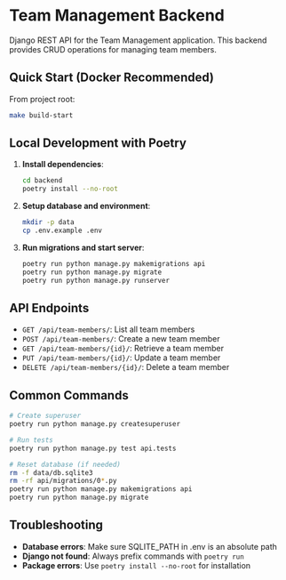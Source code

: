 # Team Management Backend

Django REST API for the Team Management application. This backend provides CRUD operations for managing team members.

## Quick Start (Docker Recommended)

From project root:
```bash
make build-start
```

## Local Development with Poetry

1. **Install dependencies**:
   ```bash
   cd backend
   poetry install --no-root
   ```

2. **Setup database and environment**:
   ```bash
   mkdir -p data
   cp .env.example .env
   ```

3. **Run migrations and start server**:
   ```bash
   poetry run python manage.py makemigrations api
   poetry run python manage.py migrate
   poetry run python manage.py runserver
   ```

## API Endpoints

- `GET /api/team-members/`: List all team members
- `POST /api/team-members/`: Create a new team member
- `GET /api/team-members/{id}/`: Retrieve a team member
- `PUT /api/team-members/{id}/`: Update a team member
- `DELETE /api/team-members/{id}/`: Delete a team member

## Common Commands

```bash
# Create superuser
poetry run python manage.py createsuperuser

# Run tests
poetry run python manage.py test api.tests

# Reset database (if needed)
rm -f data/db.sqlite3
rm -rf api/migrations/0*.py
poetry run python manage.py makemigrations api
poetry run python manage.py migrate
```

## Troubleshooting

- **Database errors**: Make sure SQLITE_PATH in .env is an absolute path
- **Django not found**: Always prefix commands with `poetry run` 
- **Package errors**: Use `poetry install --no-root` for installation
